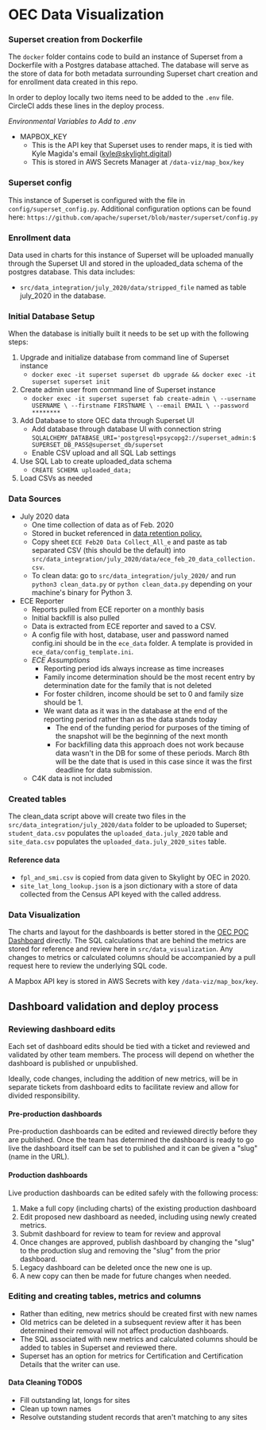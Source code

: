 # OEC Data Visualization

### Superset creation from Dockerfile

The `docker` folder contains code to build an instance of Superset from a Dockerfile with a Postgres database attached.
The database will serve as the store of data for both metadata surrounding Superset chart creation and for enrollment data created in this repo.

In order to deploy locally two items need to be added to the `.env` file. CircleCI adds these lines in the deploy process. 

_Environmental Variables to Add to .env_
- MAPBOX_KEY
  - This is the API key that Superset uses to render maps, it is tied with Kyle Magida's email (kyle@skylight.digital)
  - This is stored in AWS Secrets Manager at `/data-viz/map_box/key`

### Superset config

This instance of Superset is configured with the file in `config/superset_config.py`. Additional configuration options can be found here: `https://github.com/apache/superset/blob/master/superset/config.py`

### Enrollment data

Data used in charts for this instance of Superset will be uploaded manually through the Superset UI and stored in the uploaded_data schema of the postgres database.
This data includes:
- `src/data_integration/july_2020/data/stripped_file` named as table july_2020 in the database.

### Initial Database Setup
 
When the database is initially built it needs to be set up with the following steps:

1. Upgrade and initialize database from command line of Superset instance
   - `docker exec -it superset superset db upgrade && docker exec -it superset superset init`
1. Create admin user from command line of Superset instance
   - `docker exec -it superset superset fab create-admin \
                 --username USERNAME \
                --firstname FIRSTNAME \
                --email EMAIL \
                --password ********`
1. Add Database to store OEC data through Superset UI 
   - Add database through database UI with connection string `SQLALCHEMY_DATABASE_URI='postgresql+psycopg2://superset_admin:$SUPERSET_DB_PASS@superset_db/superset`
   - Enable CSV upload and all SQL Lab settings
1. Use SQL Lab to create uploaded_data schema
   - `CREATE SCHEMA uploaded_data;`
1. Load CSVs as needed 

### Data Sources

- July 2020 data
  - One time collection of data as of Feb. 2020
  - Stored in bucket referenced in [data retention policy.](https://docs.google.com/document/d/1fBBjWPdC9w8YUlCT47s9-G9jzy0vOQ9ejONviXkkCxI/edit#heading=h.3aiijg3fhho3)
  - Copy sheet `ECE Feb20 Data Collect_All_e` and paste as tab separated CSV (this should be the default) into `src/data_integration/july_2020/data/ece_feb_20_data_collection.csv`.
  - To clean data: go to `src/data_integration/july_2020/` and run `python3 clean_data.py` or `python clean_data.py` depending on your machine's binary for Python 3.
- ECE Reporter
  - Reports pulled from ECE reporter on a monthly basis
  - Initial backfill is also pulled
  - Data is extracted from ECE reporter and saved to a CSV.  
  - A config file with host, database, user and password named config.ini should be in the `ece_data` folder. A template 
  is provided in `ece_data/config_template.ini`.
  - _ECE Assumptions_    
    - Reporting period ids always increase as time increases
    - Family income determination should be the most recent entry by determination date for the family that is not deleted
    - For foster children, income should be set to 0 and family size should be 1.
    - We want data as it was in the database at the end of the reporting period rather than as the data stands today
      - The end of the funding period for purposes of the timing of the snapshot will be the beginning of the next month
      - For backfilling data this approach does not work because data wasn't in the DB for some of these periods. March 8th 
      will be the date that is used in this case since it was the first deadline for data submission.  
  - C4K data is not included 
   
### Created tables

The clean_data script above will create two files in the `src/data_integration/july_2020/data` folder to be uploaded to Superset; 
`student_data.csv` populates the `uploaded_data.july_2020` table and `site_data.csv` populates the `uploaded_data.july_2020_sites` table. 


#### Reference data

- `fpl_and_smi.csv` is copied from data given to Skylight by OEC in 2020.
- `site_lat_long_lookup.json` is a json dictionary with a store of data collected from the Census API keyed with the called address.
  
### Data Visualization

The charts and layout for the dashboards is better stored in the [OEC POC Dashboard](http://ec2-3-134-85-99.us-east-2.compute.amazonaws.com/superset/dashboard/3/) directly. 
The SQL calculations that are behind the metrics are stored for reference and review here in `src/data_visualization`. 
Any changes to metrics or calculated columns should be accompanied by a pull request here to review the underlying SQL code.

A Mapbox API key is stored in AWS Secrets with key `/data-viz/map_box/key`. 

## Dashboard validation and deploy process

### Reviewing dashboard edits

Each set of dashboard edits should be tied with a ticket and reviewed and validated by other team members. The process will depend on whether the dashboard is published or unpublished.

Ideally, code changes, including the addition of new metrics, will be in separate tickets from dashboard edits to facilitate review and allow for divided responsibility.

#### Pre-production dashboards

Pre-production dashboards can be edited and reviewed directly before they are published. Once the team has determined the dashboard is ready to go live the dashboard itself can be set to published and it can be given a "slug" (name in the URL).
  
#### Production dashboards

Live production dashboards can be edited safely with the following process:

1. Make a full copy (including charts) of the existing production dashboard
1. Edit proposed new dashboard as needed, including using newly created metrics.
1. Submit dashboard for review to team for review and approval
1. Once changes are approved, publish dashboard by changing the "slug" to the production slug and removing the "slug" from the prior dashboard.
1. Legacy dashboard can be deleted once the new one is up. 
1. A new copy can then be made for future changes when needed.


### Editing and creating tables, metrics and columns

- Rather than editing, new metrics should be created first with new names
- Old metrics can be deleted in a subsequent review after it has been determined their removal will not affect production dashboards.
- The SQL associated with new metrics and calculated columns should be added to tables in Superset and reviewed there.
- Superset has an option for metrics for Certification and Certification Details that the writer can use.

#### Data Cleaning TODOS
- Fill outstanding lat, longs for sites
- Clean up town names
- Resolve outstanding student records that aren't matching to any sites

